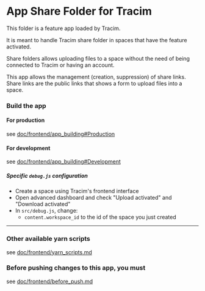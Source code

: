 App Share Folder for Tracim
===================

This folder is a feature app loaded by Tracim.

It is meant to handle Tracim share folder in spaces that have the feature activated.

Share folders allows uploading files to a space without the need of being connected to Tracim or having an account.

This app allows the management (creation, suppression) of share links. Share links are the public links that shows a form to upload files into a space.


### Build the app

#### For production

see [doc/frontend/app_building#Production](../doc/frontend/app_building.md#production)

#### For development

see [doc/frontend/app_building#Development](../doc/frontend/app_building.md#development)

##### Specific `debug.js` configuration

- Create a space using Tracim's frontend interface
- Open advanced dashboard and check "Upload activated" and "Download activated"
- In `src/debug.js`, change:
  - `content.workspace_id` to the id of the space you just created

___

### Other available yarn scripts

see [doc/frontend/yarn_scripts.md](../doc/frontend/yarn_scripts.md)

### Before pushing changes to this app, you must

see [doc/frontend/before_push.md](../doc/frontend/before_push.md)
